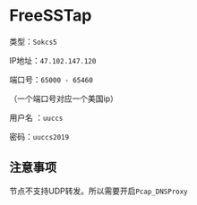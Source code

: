 # FreeSSTap

类型：`Sokcs5`

IP地址：`47.102.147.120`

端口号：`65000 - 65460`

（一个端口号对应一个美国ip）

用户名 ：`uuccs`

密码：`uuccs2019`

## 注意事项

节点不支持UDP转发。所以需要开启`Pcap_DNSProxy`



